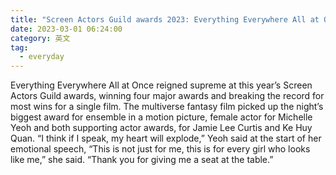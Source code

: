 ```yaml
---
title: "Screen Actors Guild awards 2023: Everything Everywhere All at Once breaks record for wins"
date: 2023-03-01 06:24:00
category: 英文
tag:
  - everyday
---
```


Everything Everywhere All at Once reigned supreme at this year’s Screen Actors Guild awards, winning four major awards and breaking the record for most wins for a single film. The multiverse fantasy film picked up the night’s biggest award for ensemble in a motion picture, female actor for Michelle Yeoh and both supporting actor awards, for Jamie Lee Curtis and Ke Huy Quan. “I think if I speak, my heart will explode,” Yeoh said at the start of her emotional speech, “This is not just for me, this is for every girl who looks like me,” she said. “Thank you for giving me a seat at the table.”
